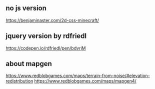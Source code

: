 ## no js version
https://benjaminaster.com/2d-css-minecraft/

## jquery version by rdfriedl
https://codepen.io/rdfriedl/pen/bdvrjM

## about mapgen
https://www.redblobgames.com/maps/terrain-from-noise/#elevation-redistribution
https://www.redblobgames.com/maps/mapgen4/
